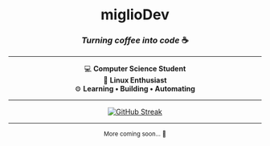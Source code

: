 <div align="center">

# miglioDev  
### _Turning coffee into code_ ☕  

---

💻 **Computer Science Student**  
🐧 **Linux Enthusiast**  
⚙️ **Learning • Building • Automating**

---

[![GitHub Streak](https://github-readme-streak-stats-khaki-zeta.vercel.app?user=miglioDev&theme=dark&hide_border=true&background=0D1117)](https://git.io/streak-stats)

---

<sub>More coming soon... 🚀</sub>

</div>
